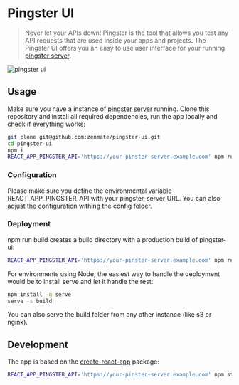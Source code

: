 # Pingster UI
> Never let your APIs down! Pingster is the tool that allows you test any API requests that are used inside your apps and projects. The Pingster UI offers you an easy to use user interface for your running [pingster server](https://github.com/zenmate/pingster-server).

![pingster ui](https://image.ibb.co/cA8y8b/Screen_Shot_2018_01_27_at_13_28_13.png)

## Usage
Make sure you have a instance of [pingster server](https://github.com/zenmate/pingster-server) running.
Clone this repository and install all required dependencies, run the app locally and check if everything works:
```bash
git clone git@github.com:zenmate/pingster-ui.git
cd pingster-ui
npm i
REACT_APP_PINGSTER_API='https://your-pinster-server.example.com' npm run
```

### Configuration
Please make sure you define the environmental variable REACT_APP_PINGSTER_API with your pingster-server
URL. You can also adjust the configuration withing the [config](./config) folder.

### Deployment
npm run build creates a build directory with a production build of pingster-ui:

```bash
REACT_APP_PINGSTER_API='https://your-pinster-server.example.com' npm run build
 ```

 For environments using Node, the easiest way to handle the deployment would be to install serve and let it handle the rest:

 ```bash
 npm install -g serve
serve -s build
 ```

You can also serve the build folder from any other instance (like s3 or nginx).

## Development
The app is based on the [create-react-app](https://github.com/facebook/create-react-app) package:

```bash
REACT_APP_PINGSTER_API='https://your-pinster-server.example.com' npm start
```
